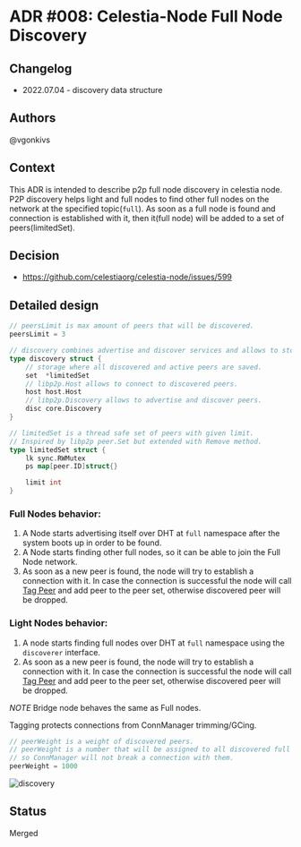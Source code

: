 # ADR #008: Celestia-Node Full Node Discovery

## Changelog

- 2022.07.04 - discovery data structure

## Authors

@vgonkivs

## Context

This ADR is intended to describe p2p full node discovery in celestia node. 
P2P discovery helps light and full nodes to find other full nodes on the network at the specified topic(`full`).
As soon as a full node is found and connection is established with it, then it(full node) will be added to a set of peers(limitedSet).
## Decision

- https://github.com/celestiaorg/celestia-node/issues/599

## Detailed design
```go
// peersLimit is max amount of peers that will be discovered.
peersLimit = 3

// discovery combines advertise and discover services and allows to store discovered nodes.
type discovery struct {
	// storage where all discovered and active peers are saved.
	set  *limitedSet
	// libp2p.Host allows to connect to discovered peers.
	host host.Host
	// libp2p.Discovery allows to advertise and discover peers.
	disc core.Discovery
}

// limitedSet is a thread safe set of peers with given limit.
// Inspired by libp2p peer.Set but extended with Remove method.
type limitedSet struct {
    lk sync.RWMutex
    ps map[peer.ID]struct{}

    limit int
}
```
### Full Nodes behavior:
1. A Node starts advertising itself over DHT at `full` namespace after the system boots up in order to be found.
2. A Node starts finding other full nodes, so it can be able to join the Full Node network.
3. As soon as a new peer is found, the node will try to establish a connection with it. In case the connection is successful
the node will call [Tag Peer](https://github.com/libp2p/go-libp2p-core/blob/525a0b13017263bde889a3295fa2e4212d7af8c5/connmgr/manager.go#L35) and add peer to the peer set, otherwise discovered peer will be dropped.


### Light Nodes behavior:
1. A node starts finding full nodes over DHT at `full` namespace using the `discoverer` interface.
2. As soon as a new peer is found, the node will try to establish a connection with it. In case the connection is successful
   the node will call [Tag Peer](https://github.com/libp2p/go-libp2p-core/blob/525a0b13017263bde889a3295fa2e4212d7af8c5/connmgr/manager.go#L35) and add peer to the peer set, otherwise discovered peer will be dropped.

*NOTE* Bridge node behaves the same as Full nodes.

Tagging protects connections from ConnManager trimming/GCing. 
```go
// peerWeight is a weight of discovered peers.
// peerWeight is a number that will be assigned to all discovered full nodes,
// so ConnManager will not break a connection with them.
peerWeight = 1000
```

![discovery](https://user-images.githubusercontent.com/40579846/177183260-92d1c390-928b-4c06-9516-24afea94d1f1.png)

## Status
Merged